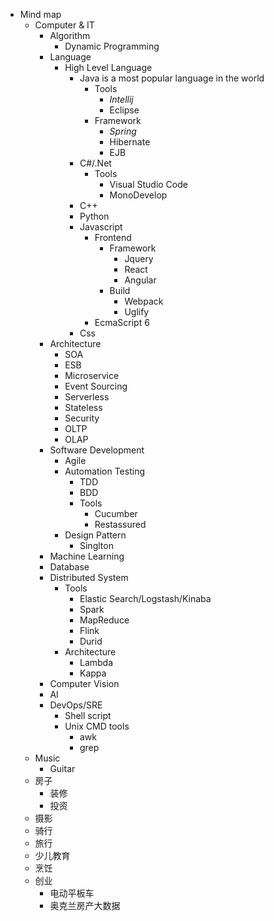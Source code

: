 + Mind map
    * Computer & IT
        - Algorithm
            + Dynamic Programming
        - Language
            + High Level Language
                * Java is a most popular language in the world
                    - Tools
                        + *Intellij*
                        + Eclipse
                    - Framework
                        + *Spring*
                        + Hibernate
                        + EJB
                * C#/.Net
                    - Tools
                        + Visual Studio Code
                        + MonoDevelop
                * C++
                * Python
                * Javascript
                    - Frontend
                        + Framework
                            * Jquery
                            * React
                            * Angular
                        + Build
                            * Webpack
                            * Uglify
                    - EcmaScript 6
                * Css
        - Architecture
            + SOA
            + ESB
            + Microservice
            + Event Sourcing
            + Serverless
            + Stateless
            + Security
            + OLTP
            + OLAP
        - Software Development
            + Agile
            + Automation Testing
                * TDD
                * BDD
                * Tools
                    - Cucumber
                    - Restassured
            + Design Pattern
                * Singlton
        - Machine Learning
        - Database
        - Distributed System
            + Tools
                * Elastic Search/Logstash/Kinaba
                * Spark
                * MapReduce
                * Flink
                * Durid
            + Architecture
                * Lambda
                * Kappa
        - Computer Vision
        - AI
        - DevOps/SRE
            + Shell script
            + Unix CMD tools
                * awk
                * grep
    * Music
        - Guitar
    * 房子
        - 装修
        - 投资
    * 摄影
    * 骑行
    * 旅行
    * 少儿教育
    * 烹饪
    * 创业
        - 电动平板车
        - 奥克兰房产大数据